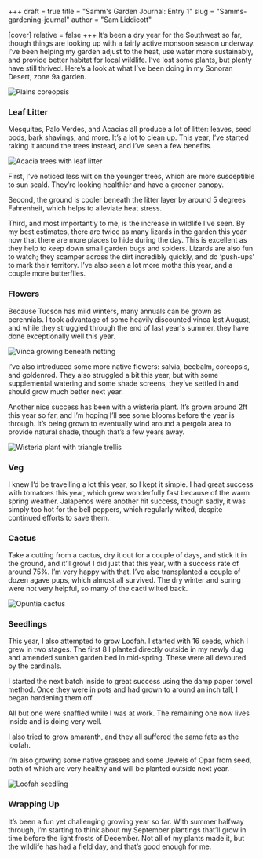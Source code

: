+++
draft = true
title = "Samm's Garden Journal: Entry 1"
slug = "Samms-gardening-journal"
author = "Sam Liddicott"

[cover]
relative = false
+++
It’s been a dry year for the Southwest so far, though things are looking up with a fairly active monsoon season underway. I’ve been helping my garden adjust to the heat, use water more sustainably, and provide better habitat for local wildlife. I’ve lost some plants, but plenty have still thrived. Here’s a look at what I’ve been doing in my Sonoran Desert, zone 9a garden.

![Plains coreopsis](https://4w1qaaek5t.ucarecd.net/989663a3-c81c-4e75-bb27-ed4da88ff317/PXL_20250725_215919570.RAW-01.COVER.jpg "Some plains coreopsis winning against the heat.")

### Leaf Litter

Mesquites, Palo Verdes, and Acacias all produce a lot of litter: leaves, seed pods, bark shavings, and more. It’s a lot to clean up. This year, I’ve started raking it around the trees instead, and I’ve seen a few benefits.

![Acacia trees with leaf litter](https://4w1qaaek5t.ucarecd.net/9f2430c2-86be-43d7-8287-c539ecf95dac/PXL_20250725_215723900.RAW-01.COVER.jpg "The lizards adore the acacia tree litter.")

First, I’ve noticed less wilt on the younger trees, which are more susceptible to sun scald. They’re looking healthier and have a greener canopy.

Second, the ground is cooler beneath the litter layer by around 5 degrees Fahrenheit, which helps to alleviate heat stress.

Third, and most importantly to me, is the increase in wildlife I’ve seen. By my best estimates, there are twice as many lizards in the garden this year now that there are more places to hide during the day. This is excellent as they help to keep down small garden bugs and spiders. Lizards are also fun to watch; they scamper across the dirt incredibly quickly, and do ‘push-ups’ to mark their territory. I’ve also seen a lot more moths this year, and a couple more butterflies.

### Flowers

Because Tucson has mild winters, many annuals can be grown as perennials. I took advantage of some heavily discounted vinca last August, and while they struggled through the end of last year's summer, they have done exceptionally well this year. 

![Vinca growing beneath netting](https://4w1qaaek5t.ucarecd.net/65716b21-4389-44c1-8688-8708b6ce8a47/PXL_20250725_215653799.RAW-01.COVER.jpg "The netting provides shade and protection for the tomatoes, which share this garden bed.")

I’ve also introduced some more native flowers: salvia, beebalm, coreopsis, and goldenrod. They also struggled a bit this year, but with some supplemental watering and some shade screens, they’ve settled in and should grow much better next year.

Another nice success has been with a wisteria plant. It’s grown around 2ft this year so far, and I’m hoping I’ll see some blooms before the year is through. It’s being grown to eventually wind around a pergola area to provide natural shade, though that’s a few years away.

![Wisteria plant with triangle trellis](https://4w1qaaek5t.ucarecd.net/453861eb-49a4-4e4a-bd01-bb007024bc49/PXL_20250725_215524472.RAW-01.COVER.jpg "One very heat-hardy wisteria.")

### Veg

I knew I’d be travelling a lot this year, so I kept it simple. I had great success with tomatoes this year, which grew wonderfully fast because of the warm spring weather. Jalapenos were another hit success, though sadly, it was simply too hot for the bell peppers, which regularly wilted, despite continued efforts to save them.

### Cactus

Take a cutting from a cactus, dry it out for a couple of days, and stick it in the ground, and it’ll grow! I did just that this year, with a success rate of around 75%. I’m very happy with that. I’ve also transplanted a couple of dozen agave pups, which almost all survived. The dry winter and spring were not very helpful, so many of the cacti wilted back.

![Opuntia cactus](https://4w1qaaek5t.ucarecd.net/85a0323b-d050-44ef-a7c8-a7f86d601c1f/PXL_20250725_215759419.RAW-01.MP.COVER.jpg "The topmost pad and the buds are all post-planting growth.")

### Seedlings

This year, I also attempted to grow Loofah. I started with 16 seeds, which I grew in two stages. The first 8 I planted directly outside in my newly dug and amended sunken garden bed in mid-spring. These were all devoured by the cardinals. 

I started the next batch inside to great success using the damp paper towel method. Once they were in pots and had grown to around an inch tall, I began hardening them off. 

All but one were snaffled while I was at work. The remaining one now lives inside and is doing very well. 

I also tried to grow amaranth, and they all suffered the same fate as the loofah. 

I’m also growing some native grasses and some Jewels of Opar from seed, both of which are very healthy and will be planted outside next year.

![Loofah seedling](https://4w1qaaek5t.ucarecd.net/4e089b54-847e-4803-a6e8-7c6220db89bb/PXL_20250725_221051495.RAW-01.COVER.jpg "It's almost a foot tall and should start producing buds soon.")

### Wrapping Up

It’s been a fun yet challenging growing year so far. With summer halfway through, I’m starting to think about my September plantings that’ll grow in time before the light frosts of December. Not all of my plants made it, but the wildlife has had a field day, and that’s good enough for me.
